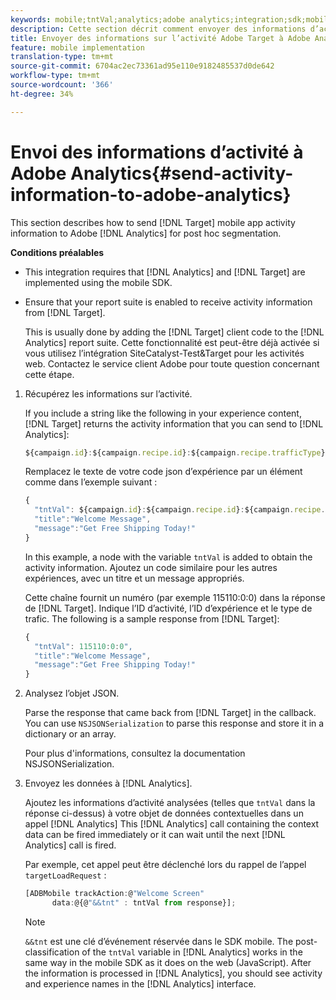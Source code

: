 ```yaml
---
keywords: mobile;tntVal;analytics;adobe analytics;integration;sdk;mobile sdk;
description: Cette section décrit comment envoyer des informations d’activité d’application mobile Adobe Target à Adobe Analytics pour la segmentation postAhoc.
title: Envoyer des informations sur l’activité Adobe Target à Adobe Analytics
feature: mobile implementation
translation-type: tm+mt
source-git-commit: 6704ac2ec73361ad95e110e9182485537d0de642
workflow-type: tm+mt
source-wordcount: '366'
ht-degree: 34%

---
```



# Envoi des informations d’activité à Adobe Analytics{#send-activity-information-to-adobe-analytics}

This section describes how to send [!DNL Target] mobile app activity information to Adobe [!DNL Analytics] for post hoc segmentation.

**Conditions préalables**

* This integration requires that [!DNL Analytics] and [!DNL Target] are implemented using the mobile SDK.
* Ensure that your report suite is enabled to receive activity information from [!DNL Target].

   This is usually done by adding the [!DNL Target] client code to the [!DNL Analytics] report suite. Cette fonctionnalité est peut-être déjà activée si vous utilisez l’intégration SiteCatalyst-Test&amp;Target pour les activités web. Contactez le service client Adobe pour toute question concernant cette étape.

1. Récupérez les informations sur l’activité.

   If you include a string like the following in your experience content, [!DNL Target] returns the activity information that you can send to [!DNL Analytics]:

   ```javascript
   ${campaign.id}:${campaign.recipe.id}:${campaign.recipe.trafficType}
   ```

   Remplacez le texte de votre code json d’expérience par un élément comme dans l’exemple suivant :

   ```javascript
   { 
     "tntVal": ${campaign.id}:${campaign.recipe.id}:${campaign.recipe.trafficType}", 
     "title":"Welcome Message", 
     "message":"Get Free Shipping Today!" 
   }
   ```

   In this example, a node with the variable `tntVal` is added to obtain the activity information. Ajoutez un code similaire pour les autres expériences, avec un titre et un message appropriés.

   Cette chaîne fournit un numéro (par exemple 115110:0:0) dans la réponse de [!DNL Target]. Indique l’ID d’activité, l’ID d’expérience et le type de trafic. The following is a sample response from [!DNL Target]:

   ```javascript
   { 
     "tntVal": 115110:0:0", 
     "title":"Welcome Message", 
     "message":"Get Free Shipping Today!" 
   }
   ```

1. Analysez l’objet JSON.

   Parse the response that came back from [!DNL Target] in the callback. You can use `NSJSONSerialization` to parse this response and store it in a dictionary or an array.

   Pour plus d&#39;informations, consultez la documentation [](https://developer.apple.com/library/ios/documentation/Foundation/Reference/NSJSONSerialization_Class/#//apple_ref/occ/clm/NSJSONSerialization/JSONObjectWithData:options:error) NSJSONSerialization.

1. Envoyez les données à [!DNL Analytics].

   Ajoutez les informations d’activité analysées (telles que `tntVal` dans la réponse ci-dessus) à votre objet de données contextuelles dans un appel [!DNL Analytics] This [!DNL Analytics] call containing the context data can be fired immediately or it can wait until the next [!DNL Analytics] call is fired.

   Par exemple, cet appel peut être déclenché lors du rappel de l’appel `targetLoadRequest` :

   ```javascript
   [ADBMobile trackAction:@"Welcome Screen"  
         data:@{@"&&tnt" : tntVal from response}];
   ```

   >[!NOTE]
   >
   >`&&tnt` est une clé d’événement réservée dans le SDK mobile. The post-classification of the `tntVal` variable in [!DNL Analytics] works in the same way in the mobile SDK as it does on the web (JavaScript). After the information is processed in [!DNL Analytics], you should see activity and experience names in the [!DNL Analytics] interface.

